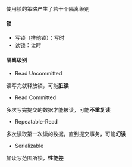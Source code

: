 使用锁的策略产生了若干个隔离级别

#### 锁

- 写锁（排他锁）：写时
- 读锁：读时

#### 隔离级别

- Read Uncommitted

读写完就释放锁，可能**脏读**

- Read Committed

多次写完提交的数据才能被读，可能**不重复读**

- Repeatable-Read

多次读取第一次读的数据，直到提交事务，可能**幻读**

- Serializable

加读写范围所锁，**性能差**

